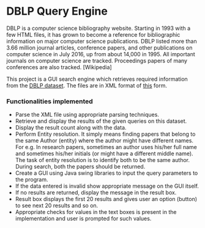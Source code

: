 # DBLP Query Engine

DBLP is a computer science bibliography website. Starting in 1993 with a few HTML files, it has grown to become a reference for bibliographic information on major computer science publications. DBLP listed more than 3.66 million journal articles, conference papers, and other publications on computer science in July 2016, up from about 14,000 in 1995. All important journals on computer science are tracked. Proceedings papers of many conferences are also tracked. [Wikipedia]

This project is a GUI search engine which retrieves required information from the [DBLP dataset](http://dblp.org/xml/release/). The files are in XML format of [this](http://dblp.uni-trier.de/faq/What+do+I+find+in+dblp+xml) form.

### Functionalities implemented
  * Parse the XML file using appropriate parsing techniques.
  * Retrieve and display the results of the given queries on this dataset. 
  * Display the result count along with the data.
  * Perform Entity resolution. It simply means finding papers that belong to the same Author (entity) where the author might have different names. For e.g. In research papers, sometimes an author uses his/her full name and sometimes his/her initials (or might have a different middle name). The task of entity resolution is to identify both to be the same author. During search, both the papers should be returned.
  * Create a GUI using Java swing libraries to input the query parameters to the program.
  * If the data entered is invalid show appropriate message on the GUI itself.
  * If no results are returned, display the message in the result box.
  * Result box displays the first 20 results and gives user an option (button) to see next 20 results and so on.
  * Appropriate checks for values in the text boxes is present in the implementation and user is prompted for such values.
  
  
